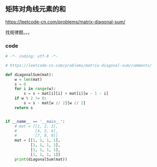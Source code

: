 ## 矩阵对角线元素的和

https://leetcode-cn.com/problems/matrix-diagonal-sum/

找规律题。。。

### code


````python
# -*- coding: utf-8 -*-

# https://leetcode-cn.com/problems/matrix-diagonal-sum/comments/

def diagonalSum(mat):
    w = len(mat)
    s = 0
    for i in range(w):
        s = s + mat[i][i] + mat[i][w - 1 - i]
    if w % 2 != 0:
        s = s - mat[w // 2][w // 2]
    return s


if __name__ == '__main__':
    # mat = [[1, 2, 3],
    #        [4, 5, 6],
    #        [7, 8, 9]]
    mat = [[1, 1, 1, 1],
           [1, 1, 1, 1],
           [1, 1, 1, 1],
           [1, 1, 1, 1]]
    print(diagonalSum(mat))
````
